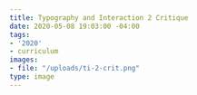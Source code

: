 ```yaml
---
title: Typography and Interaction 2 Critique
date: 2020-05-08 19:03:00 -04:00
tags:
- '2020'
- curriculum
images:
- file: "/uploads/ti-2-crit.png"
type: image
---
```


